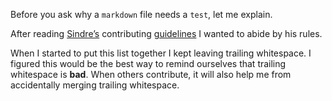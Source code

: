 Before you ask why a `markdown` file needs a `test`, let me explain.

After reading [Sindre’s](https://twitter.com/sindresorhus) contributing [guidelines](https://github.com/sindresorhus/awesome/blob/master/contributing.md) I wanted to abide by his rules.

When I started to put this list together I kept leaving trailing whitespace. I figured this would be the best way to remind ourselves that trailing whitespace is **bad**. When others contribute, it will also help me from accidentally merging trailing whitespace.
